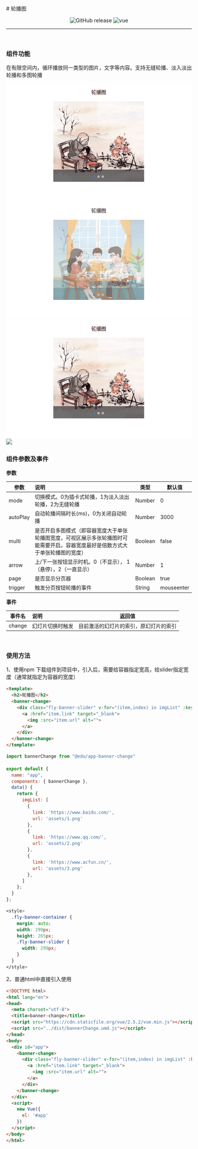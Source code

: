 <br>
# 轮播图

<p align="center">
  <img alt="GitHub release" src="https://img.shields.io/badge/release-v1.0.0-orange.svg?style=for-the-badge"/>
  <img alt="vue" src="https://img.shields.io/badge/vue-2.5.11-green.svg?style=for-the-badge"/>
</p>

------

<br>

### 组件功能
在有限空间内，循环播放同一类型的图片，文字等内容。支持无缝轮播、淡入淡出轮播和多图轮播

  ![](./assets/demo1.gif)
  ![](./assets/demo2.gif)
  ![](./assets/demo3.gif)
  ![](./assets/demo4.gif)
<br>

### 组件参数及事件

**参数**

| 参数                | 说明                                                         | 类型    | 默认值   |
| ------------------- | :----------------------------------------------------------- | ------- | -------- |
| mode                | 切换模式。0为插卡式轮播，1为淡入淡出轮播，2为无缝轮播             | Number  | 0        |
| autoPlay                 | 自动轮播间隔时长(ms)，0为关闭自动轮播                          | Number  | 3000     |
| multi             | 是否开启多图模式（即容器宽度大于单张轮播图宽度，可视区展示多张轮播图时可能需要开启。容器宽度最好是倍数方式大于单张轮播图的宽度）                                             | Boolean  | false        |
| arrow          | 上/下一张按钮显示时机。0（不显示）， 1（悬停），2（一直显示）                           | Number  | 1       |
| page             | 是否显示分页器                                             | Boolean  | true     |
| trigger             | 触发分页按钮轮播的事件 | String  | mouseenter     |



**事件**


| 事件名             | 说明                        | 返回值
| ----------------- | :-------------------------- | ----------------------------------------
| change            | 幻灯片切换时触发               | 目前激活的幻灯片的索引，原幻灯片的索引

<br>

### 使用方法
1、使用npm 下载组件到项目中，引入后，需要给容器指定宽高，给slider指定宽度（通常就指定为容器的宽度）

```html
<template>
  <h2>轮播图</h2>
  <banner-change>
    <div class="fly-banner-slider" v-for="(item,index) in imgList" :key="index">
      <a :href="item.link" target="_blank">
        <img :src="item.url" alt="">
      </a>
    </div>
  </banner-change>
</template>
```

```javascript
import bannerChange from "@edu/app-banner-change"

export default {
  name: "app",
  components: { bannerChange },
  data() {
    return {
      imgList: [
        {
          link: 'https://www.baidu.com/',
          url: 'assets/1.png'
        },
        {
          link: 'https://www.qq.com/',
          url: 'assets/2.png'
        },
        {
          link: 'https://www.acfun.cn/',
          url: 'assets/3.png'
        },
      ]
    };
  }
};
```

```css
<style>
  .fly-banner-container {
    margin: auto;
    width: 299px;
    height: 265px;
    .fly-banner-slider {
      width: 299px;
    }
  }
</style>
```

2、普通html中直接引入使用

```html
<!DOCTYPE html>
<html lang="en">
<head>
  <meta charset="utf-8">
  <title>banner-change</title>
  <script src="https://cdn.staticfile.org/vue/2.5.2/vue.min.js"></script>
  <script src="../dist/bannerChange.umd.js"></script>
</head>
<body>
  <div id="app">
    <banner-change>
      <div class="fly-banner-slider" v-for="(item,index) in imgList" :key="index">
        <a :href="item.link" target="_blank">
          <img :src="item.url" alt="">
        </a>
      </div>
    </banner-change>
  </div>
  <script>
    new Vue({
      el: '#app'
    })
  </script>
</body>
</html>
```
